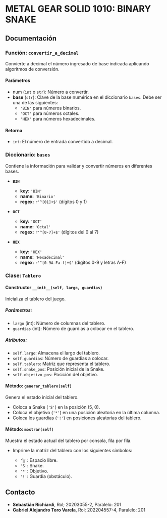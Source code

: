 # METAL GEAR SOLID 1010: BINARY SNAKE

## Documentación

### Función: `convertir_a_decimal`
Convierte a decimal el número ingresado de base indicada aplicando algorítmos de conversión.
#### **Parámetros**
- num (`int` o `str`): Número a convertir.
- **base** (`str`): Clave de la base numérica en el diccionario `bases`. Debe ser una de las siguientes:
  - `'BIN'` para números binarios.
  - `'OCT'` para números octales.
  - `'HEX'` para números hexadecimales.
#### **Retorna**
- `int`: El número de entrada convertido a decimal.

### Diccionario: `bases`

Contiene la información para validar y convertir números en diferentes bases.

- **`BIN`**
  - **key:** `'BIN'`
  - **name:** `'Binario'`
  - **regex:** `r'^[01]+$'` (dígitos 0 y 1)

- **`OCT`**
  - **key:** `'OCT'`
  - **name:** `'Octal'`
  - **regex:** `r'^[0-7]+$'` (dígitos del 0 al 7)

- **`HEX`**
  - **key:** `'HEX'`
  - **name:** `'Hexadecimal'`
  - **regex:** `r'^[0-9A-Fa-f]+$'` (dígitos 0-9 y letras A-F)


### Clase: `Tablero`

#### Constructor `__init__(self, largo, guardias)`
Inicializa el tablero del juego.
##### Parámetros:
* `largo` (int): Número de columnas del tablero.
* `guardias` (int): Número de guardias a colocar en el tablero.
##### Atributos:
* `self.largo`: Almacena el largo del tablero.
* `self.guardias`: Número de guardias a colocar.
* `self.tablero`: Matriz que representa el tablero.
* `self.snake_pos`: Posición inicial de la Snake.
* `self.objetivo_pos`: Posición del objetivo.

#### Método: `generar_tablero(self)`
Genera el estado inicial del tablero.
* Coloca a Snake (`'S'`) en la posición (5, 0).
* Coloca el objetivo (`'*'`) en una posición aleatoria en la última columna.
* Coloca los guardias (`'!'`) en posiciones aleatorias del tablero.

#### Método: `mostrar(self)`
Muestra el estado actual del tablero por consola, fila por fila.
* Imprime la matriz del tablero con los siguientes símbolos:

  * `'░'`: Espacio libre.
  * `'S'`: Snake.
  * `'*'`: Objetivo.
  * `'!'`: Guardia (obstáculo).

## Contacto
* **Sebastián Richiardi**, Rol; 20203055-2, Paralelo: 201
* **Gabriel Alejandro Toro Varela**, Rol; 202204557-4, Paralelo: 201
